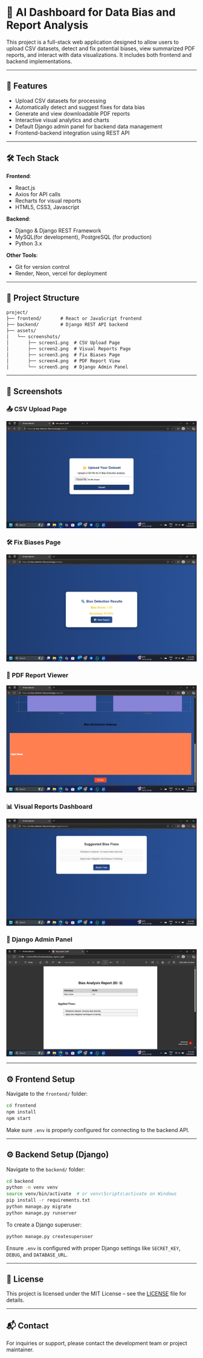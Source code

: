 # 🧠 AI Dashboard for Data Bias and Report Analysis

This project is a full-stack web application designed to allow users to upload CSV datasets, detect and fix potential biases, view summarized PDF reports, and interact with data visualizations. It includes both frontend and backend implementations.

---

## 🚀 Features

- Upload CSV datasets for processing
- Automatically detect and suggest fixes for data bias
- Generate and view downloadable PDF reports
- Interactive visual analytics and charts
- Default Django admin panel for backend data management
- Frontend-backend integration using REST API

---

## 🛠 Tech Stack

**Frontend**:
- React.js
- Axios for API calls
- Recharts for visual reports
- HTML5, CSS3, Javascript

**Backend**:
- Django & Django REST Framework
- MySQL(for development), PostgreSQL (for production)
- Python 3.x

**Other Tools**:
- Git for version control
- Render, Neon, vercel for deployment

---

## 📁 Project Structure

```
project/
├── frontend/       # React or JavaScript frontend
├── backend/        # Django REST API backend
├── assets/
│   └── screenshots/
│       ├── screen1.png  # CSV Upload Page
│       ├── screen2.png  # Visual Reports Page
│       ├── screen3.png  # Fix Biases Page
│       ├── screen4.png  # PDF Report View
│       └── screen5.png  # Django Admin Panel
```

---

## 📸 Screenshots

### 📤 CSV Upload Page
![CSV Upload](assets/screenshots/screen1.png)

### 🛠 Fix Biases Page
![Visual Reports](assets/screenshots/screen2.png)

### 📄 PDF Report Viewer
![Fix Biases](assets/screenshots/screen3.png)

### 📊 Visual Reports Dashboard
![PDF View](assets/screenshots/screen4.png)

### 🔐 Django Admin Panel
![Django Admin](assets/screenshots/screen5.png)

---

## ⚙️ Frontend Setup

Navigate to the `frontend/` folder:

```bash
cd frontend
npm install
npm start
```

Make sure `.env` is properly configured for connecting to the backend API.

---

## ⚙️ Backend Setup (Django)

Navigate to the `backend/` folder:

```bash
cd backend
python -m venv venv
source venv/bin/activate  # or venv\Scripts\activate on Windows
pip install -r requirements.txt
python manage.py migrate
python manage.py runserver
```

To create a Django superuser:

```bash
python manage.py createsuperuser
```

Ensure `.env` is configured with proper Django settings like `SECRET_KEY`, `DEBUG`, and `DATABASE_URL`.

---

## 📝 License

This project is licensed under the MIT License – see the [LICENSE](LICENSE) file for details.

---

## 📬 Contact

For inquiries or support, please contact the development team or project maintainer.
